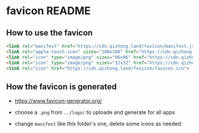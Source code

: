 # favicon README

## How to use the favicon

```html
<link rel="manifest" href="https://cdn.qizhong.land/favicon/manifest.json">
<link rel="apple-touch-icon" sizes="180x180" href="https://cdn.qizhong.land/favicon/apple-icon-180x180.png">
<link rel="icon" type="image/png" sizes="96x96" href="https://cdn.qizhong.land/favicon/favicon-16x16.png">
<link rel="icon" type="image/png" sizes="32x32" href="https://cdn.qizhong.land/favicon/favicon-32x32.png">
<link rel="icon" href="https://cdn.qizhong.land/favicon/favicon.ico">
```

## How the favicon is generated

- <https://www.favicon-generator.org/>

- choose a `.png` from `../logo/` to uploade and generate for all apps

- change `manifest` like this folder's one, delete some icons as needed
